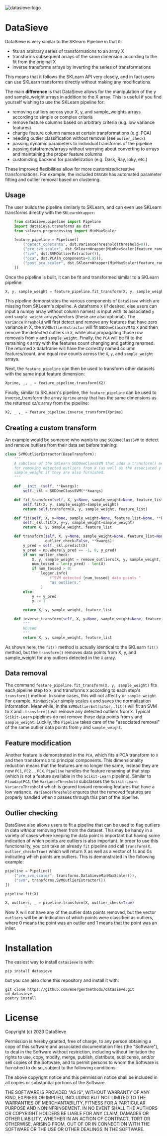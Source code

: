 ![datasieve-logo](assets/datasieve_logo.png)

# DataSieve

DataSieve is very similar to the SKlearn Pipeline in that it:

- fits an arbitrary series of transformations to an array X
- transforms subsequent arrays of the same dimension according to the fit from the original X
- inverse transforms arrays by inverting the series of transformations

This means that it follows the SKLearn API very closely, and in fact users can use SKLearn transforms directly without making any modifications.

The main **difference** is that DataSieve allows for the manipulation of the y and sample_weight arrays in addition to the X array. This is useful if you find yourself wishing to use the SKLearn pipeline for:

- removing outliers across your X, y, and sample_weights arrays according to simple or complex criteria
- remove feature columns based on arbitrary criteria (e.g. low variance features)
- change feature column names at certain transformations (e.g. PCA)
- needing outlier classification without removal (see `oulier_check`)
- passing dynamic parameters to individual transforms of the pipeline
- passing dataframes/arrays without worrying about converting to arrays and maintaining the proper feature columns
- customizing backend for parallelization (e.g. Dask, Ray, loky, etc.)

These improved flexibilities allow for more customized/creative transformations. For example, the included `DBSCAN` has automated parameter fitting and outlier removal based on clustering. 


## Usage
The user builds the pipeline similarly to SKLearn, and can even use SKLearn transforms directly with the `SKLearnWrapper`:

```python
    from datasieve.pipeline import Pipeline
    import datasieve.transforms as dst
    from sklearn.preprocessing import MinMaxScaler

    feature_pipeline = Pipeline([
        ("detect_constants", dst.VarianceThreshold(threshold=0)),
        ("pre_svm_scaler", dst.SKlearnWrapper(MinMaxScaler(feature_range=(-1, 1)))),
        ("svm", dst.SVMOutlierExtractor()),
        ("pca", dst.PCA(n_components=0.95)),
        ("post_pca_scaler", dst.SKlearnWrapper(MinMaxScaler(feature_range=(-1, 1))))
    ])

```

Once the pipeline is built, it can be fit and transformed similar to a SKLearn pipeline:

```python
X, y, sample_weight = feature_pipeline.fit_transform(X, y, sample_weight)
```

This pipeline demonstrates the various components of `DataSieve` which are missing from SKLearn's pipeline. A dataframe `X` (if desired, else users can input a numpy array without column names) is input with its associated `y` and `sample_weight` arrays/vectors (these are also optional). The `VarianceThreshold` will first detect and remove any features that have zero variance in X, the `SVMOutlierExtractor` will fit `SGDOneClassSVM` to `X` and then remove the detected outliers in `X`, while also propagating those row removals from `y` and `sample_weight`. Finally, the `PCA` will be fit to the remaining `X` array with the features count changing and getting renamed. The returned `X` dataframe will have the correctly named column features/count, and equal row counts across the `X`, `y`, and `sample_weight` arrays.

Next, the `feature_pipeline` can then be used to transform other datasets with the same input feature dimension:

```python
Xprime, _, _ = feature_pipeline.transform(X2)
```

Finally, similar to SKLearn's pipeline, the `feature_pipeline` can be used to inverse_transform the array `Xprime` array that has the same dimensions as the returned `X2`/`X` array from the pipeline:

```python
X2, _ ,_ = feature_pipeline.inverse_transform(Xprime)
```


## Creating a custom transform

An example would be someone who wants to use `SGDOneClassSVM` to detect and remove outliers from their data set before training:

```python
class SVMOutlierExtractor(BaseTransform):
    """
    A subclass of the SKLearn SGDOneClassSVM that adds a transform() method
    for removing detected outliers from X (as well as the associated y and
    sample_weight if they are also furnished.
    """

    def __init__(self, **kwargs):
        self._skl = SGDOneClassSVM(**kwargs)

    def fit_transform(self, X, y=None, sample_weight=None, feature_list=None, **kwargs):
        self.fit(X, y, sample_weight=sample_weight)
        return self.transform(X, y, sample_weight, feature_list)

    def fit(self, X, y=None, sample_weight=None, feature_list=None, **kwargs):
        self._skl.fit(X, y=y, sample_weight=sample_weight)
        return X, y, sample_weight, feature_list

    def transform(self, X, y=None, sample_weight=None, feature_list=None,
                  outlier_check=False, **kwargs):
        y_pred = self._skl.predict(X)
        y_pred = np.where(y_pred == -1, 0, y_pred)
        if not outlier_check:
            X, y, sample_weight = remove_outliers(X, y, sample_weight, y_pred)
            num_tossed = len(y_pred) - len(X)
            if num_tossed > 0:
                logger.info(
                    f"SVM detected {num_tossed} data points "
                    "as outliers."
                )
        else:
            y += y_pred
            y -= 1

        return X, y, sample_weight, feature_list

    def inverse_transform(self, X, y=None, sample_weight=None, feature_list=None, **kwargs):
        """
        Unused
        """
        return X, y, sample_weight, feature_list
```


As shown here, the `fit()` method is actually identical to the SKLearn `fit()` method, but the `transform()` removes data points from X, y, and sample_weight for any outliers detected in the `X` array.

## Data removal

The command `feature_pipeline.fit_transform(X, y, sample_weight)` fits each pipeline step to `X`, and transforms `X` according to each step's `transform()` method. In some cases, this will not affect `y` or `sample_weight`. For example, `MinMaxScaler` simply scales `X` and saves the normalization information.  Meanwhile, in the `SVMOutlierExtractor`, `.fit()` will fit an SVM to `X` and `.transform()` will remove any detected outliers from `X`. Typical `Scikit-Learn` pipelines do not remove those data points from `y` and `sample_weight`. Luckily, the `Pipeline` takes care of the "associated removal" of the same outlier data points from `y` and `sample_weight`. 

## Feature modification

Another feature is demonstrated in the `PCA`, which fits a PCA transform to `X` and then transforms `X` to principal components. This dimensionality reduction means that the features are no longer the same, instead they are now `PC1`, `PC2` ... `PCX`. `Pipeline` handles the feature renaming at that step (which is not a feature available in the `Scikit-Learn` pipeline). Similar to `FlowdaptPCA`, the `VarianceThreshold` subclasses the `Scikit-Learn` `VarianceThreshold` which is geared toward removing features that have a low variance. `VarianceThreshold` ensures that the removed features are properly handled when `X` passes through this part of the pipeline.


## Outlier checking

DataSieve also allows users to fit a pipeline that can be used to flag outliers in data *without* removing them from the dataset. This may be handy in a variety of cases where keeping the data point is important but having some indication of which points are outliers is also important. In order to use this functionality, you can take an already `fit` pipeline and call `transform(X, outlier_check=True)` which will return X as well as a vector of 1s and 0s indicating which points are outliers. This is demonstrated in the following example:

```python
pipeline = Pipeline([
    ("pre_svm_scaler", transforms.DataSieveMinMaxScaler()),
    ("svm", transforms.SVMOutlierExtractor())
])

pipeline.fit(X)

X, outliers, _ = pipeline.transform(X, outlier_check=True)
```

Now X will *not* have any of the outlier data points removed, but the vector `outliers` will be an indication of which points were classified as outliers, where 0 means the point was an outlier and 1 means that the point was an inlier.


# Installation

The easiest way to install `datasieve` is with:

```
pip install datasieve
```

but you can also clone this repository and install it with:

```
git clone https://github.com/emergentmethods/datasieve.git
cd datasieve
poetry install
```


# License

Copyright (c) 2023 DataSieve

Permission is hereby granted, free of charge, to any person obtaining a copy
of this software and associated documentation files (the "Software"), to deal
in the Software without restriction, including without limitation the rights
to use, copy, modify, merge, publish, distribute, sublicense, and/or sell
copies of the Software, and to permit persons to whom the Software is
furnished to do so, subject to the following conditions:

The above copyright notice and this permission notice shall be included in all
copies or substantial portions of the Software.

THE SOFTWARE IS PROVIDED "AS IS", WITHOUT WARRANTY OF ANY KIND, EXPRESS OR
IMPLIED, INCLUDING BUT NOT LIMITED TO THE WARRANTIES OF MERCHANTABILITY,
FITNESS FOR A PARTICULAR PURPOSE AND NONINFRINGEMENT. IN NO EVENT SHALL THE
AUTHORS OR COPYRIGHT HOLDERS BE LIABLE FOR ANY CLAIM, DAMAGES OR OTHER
LIABILITY, WHETHER IN AN ACTION OF CONTRACT, TORT OR OTHERWISE, ARISING FROM,
OUT OF OR IN CONNECTION WITH THE SOFTWARE OR THE USE OR OTHER DEALINGS IN THE
SOFTWARE.